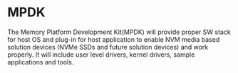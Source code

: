 # MPDK
The Memory Platform Development Kit(MPDK) will provide proper SW stack for host OS and plug-in for host application to enable NVM media based solution devices (NVMe SSDs and future solution devices) and work properly. It will include user level drivers, kernel drivers, sample applications and tools.

